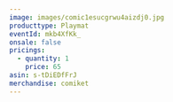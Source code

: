 ```yaml
---
image: images/comic1esucgrwu4aizdj0.jpg
producttype: Playmat
eventId: mkb4XfKk_
onsale: false
pricings:
  - quantity: 1
    price: 65
asin: s-tDiEDfFrJ
merchandise: comiket
---
```

